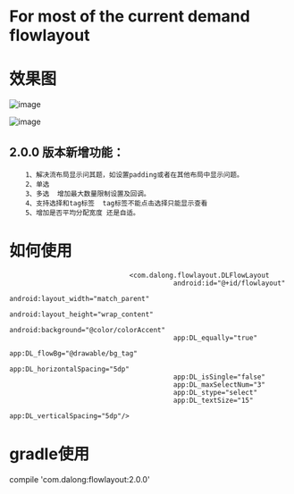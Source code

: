 # For most of the current demand flowlayout

# 效果图
![image](https://github.com/dalong982242260/FlowLayout/blob/master/gif/select.gif?raw=true)

![image](https://github.com/dalong982242260/FlowLayout/blob/master/gif/tag.gif?raw=true)

## 2.0.0 版本新增功能：
        1、解决流布局显示问其题，如设置padding或者在其他布局中显示问题。
        2、单选
        3、多选  增加最大数量限制设置及回调。
        4、支持选择和tag标签  tag标签不能点击选择只能显示查看 
        5、增加是否平均分配宽度 还是自适。

# 如何使用

                                  <com.dalong.flowlayout.DLFlowLayout
                                             android:id="@+id/flowlayout"
                                             android:layout_width="match_parent"
                                             android:layout_height="wrap_content"
                                             android:background="@color/colorAccent"
                                             app:DL_equally="true"
                                             app:DL_flowBg="@drawable/bg_tag"
                                             app:DL_horizontalSpacing="5dp"
                                             app:DL_isSingle="false"
                                             app:DL_maxSelectNum="3"
                                             app:DL_stype="select"
                                             app:DL_textSize="15"
                                             app:DL_verticalSpacing="5dp"/>

# gradle使用

   compile 'com.dalong:flowlayout:2.0.0'





    


